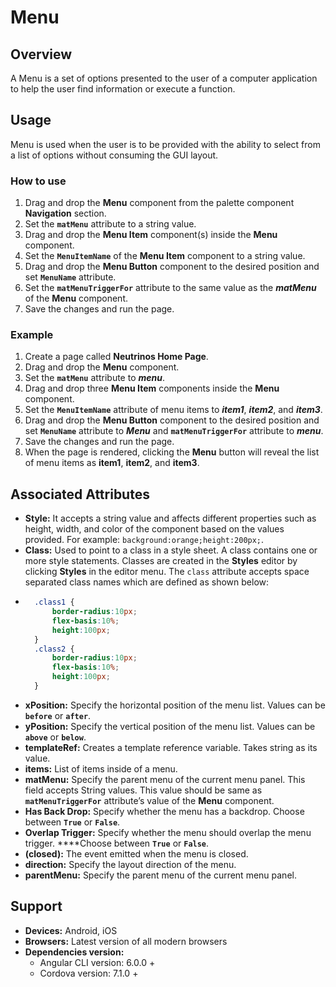 # Menu

## Overview

A Menu is a set of options presented to the user of a computer application to help the user find information or execute a function.

## Usage

Menu is used when the user is to be provided with the ability to select from a list of options without consuming the GUI layout.

### How to use

1. Drag and drop the **Menu** component from the palette component **Navigation** section.
2. Set the **`matMenu`** attribute to a string value.
3. Drag and drop the **Menu Item** component\(s\) inside the **Menu** component.
4. Set the **`MenuItemName`** of  the **Menu Item** component to a string value.
5. Drag and drop the **Menu Button** component to the desired position and set **`MenuName`** attribute.
6. Set the **`matMenuTriggerFor`** attribute to the same value as the _**matMenu**_ of the **Menu** component.
7. Save the changes and run the page.

### Example

1. Create a page called **Neutrinos Home Page**.
2. Drag and drop the **Menu** component.
3. Set the **`matMenu`** attribute to _**menu**_.
4. Drag and drop  three **Menu Item** components inside the **Menu** component.
5. Set the **`MenuItemName`** attribute of menu items to _**item1**_, _**item2**_, and _**item3**_.
6. Drag and drop the **Menu Button** component to the desired position and set **`MenuName`** attribute to _**Menu**_ and **`matMenuTriggerFor`** attribute to _**menu**_.
7. Save the changes and run the page.
8. When the page is rendered, clicking the **Menu** button will reveal the list of menu items  as **item1**, **item2**, and **item3**.

## Associated Attributes

* **Style:** It accepts a string value and affects different properties such as height, width, and color of the component based on the values provided. For example:  `background:orange;height:200px;`.
* **Class:** Used to point to a class in a style sheet. A class contains one or more style statements. Classes are created in the **Styles** editor by clicking  **Styles** in the editor menu. The `class` attribute accepts space separated class names which are defined as shown below:
* ```css
    .class1 {
        border-radius:10px;
        flex-basis:10%;
        height:100px;
    }
    .class2 {
        border-radius:10px;
        flex-basis:10%;
        height:100px;
    }
  ```
* **xPosition:** Specify the horizontal position of the menu list. Values can be **`before`** or **`after`**.
* **yPosition:** Specify the vertical position of the menu list. Values can be **`above`** or **`below`**.
* **templateRef:** Creates a template reference variable. Takes string as its value.
* **items:** List of items inside of a menu.
* **matMenu:** Specify the parent menu of the current menu panel. This field accepts String values. This value should be same as **`matMenuTriggerFor`** attribute’s value of the **Menu** component.
* **Has Back Drop:** Specify whether the menu has a backdrop. Choose between **`True`** or **`False`**.
* **Overlap Trigger:** Specify whether the menu should overlap the menu trigger. ****Choose between **`True`** or **`False`**.
* **\(closed\):** The event emitted when the menu is closed.
* **direction:** Specify the layout direction of the menu.
* **parentMenu:** Specify the parent menu of the current menu panel.

## Support

* **Devices:** Android, iOS
* **Browsers:**  Latest version of all modern browsers
* **Dependencies version:** 
  * Angular CLI version: 6.0.0 + 
  * Cordova version: 7.1.0 +

